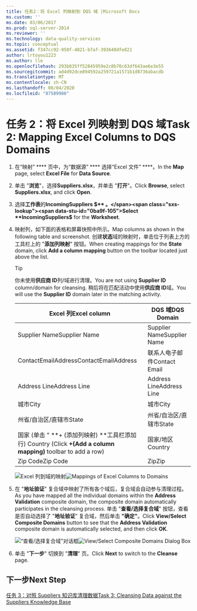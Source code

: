 ```yaml
---
title: 任务2：将 Excel 列映射到 DQS 域 |Microsoft Docs
ms.custom: ''
ms.date: 03/06/2017
ms.prod: sql-server-2014
ms.reviewer: ''
ms.technology: data-quality-services
ms.topic: conceptual
ms.assetid: f347cc92-950f-4021-b7af-393640dfe821
author: lrtoyou1223
ms.author: lle
ms.openlocfilehash: 293b035ff52845959e2c8b70c63df643ae6e3e55
ms.sourcegitcommit: ad4d92dce894592a259721a1571b1d8736abacdb
ms.translationtype: MT
ms.contentlocale: zh-CN
ms.lasthandoff: 08/04/2020
ms.locfileid: "87589986"
---
```

# <a name="task-2-mapping-excel-columns-to-dqs-domains"></a><span data-ttu-id="0ba9f-102">任务 2：将 Excel 列映射到 DQS 域</span><span class="sxs-lookup"><span data-stu-id="0ba9f-102">Task 2: Mapping Excel Columns to DQS Domains</span></span>
    
1.  <span data-ttu-id="0ba9f-103">在“映射” \*\*\*\* 页中，为“数据源” \*\*\*\* 选择“Excel 文件” \*\*\*\*。</span><span class="sxs-lookup"><span data-stu-id="0ba9f-103">In the **Map** page, select **Excel File** for **Data Source**.</span></span>  
  
2.  <span data-ttu-id="0ba9f-104">单击 "**浏览**"，选择**Suppliers.xlsx**，并单击 "**打开**"。</span><span class="sxs-lookup"><span data-stu-id="0ba9f-104">Click **Browse**, select **Suppliers.xlsx**, and click **Open**.</span></span>  
  
3.  <span data-ttu-id="0ba9f-105">选择**工作表**的**IncomingSuppliers $** 。</span><span class="sxs-lookup"><span data-stu-id="0ba9f-105">Select **IncomingSuppliers$** for the **Worksheet**.</span></span>  
  
4.  <span data-ttu-id="0ba9f-106">映射列，如下面的表格和屏幕快照中所示。</span><span class="sxs-lookup"><span data-stu-id="0ba9f-106">Map columns as shown in the following table and screenshot.</span></span> <span data-ttu-id="0ba9f-107">创建**状态**域的映射时，单击位于列表上方的工具栏上的 "**添加列映射**" 按钮。</span><span class="sxs-lookup"><span data-stu-id="0ba9f-107">When creating mappings for the **State** domain, click **Add a column mapping** button on the toolbar located just above the list.</span></span>  
  
    > [!TIP]  
    >  <span data-ttu-id="0ba9f-108">你未使用**供应商 ID**列/域进行清理。</span><span class="sxs-lookup"><span data-stu-id="0ba9f-108">You are not using **Supplier ID** column/domain for cleansing.</span></span> <span data-ttu-id="0ba9f-109">稍后将在匹配活动中使用**供应商 ID**域。</span><span class="sxs-lookup"><span data-stu-id="0ba9f-109">You will use the **Supplier ID** domain later in the matching activity.</span></span>  
  
    |<span data-ttu-id="0ba9f-110">Excel 列</span><span class="sxs-lookup"><span data-stu-id="0ba9f-110">Excel column</span></span>|<span data-ttu-id="0ba9f-111">DQS 域</span><span class="sxs-lookup"><span data-stu-id="0ba9f-111">DQS Domain</span></span>|  
    |------------------|----------------|  
    |<span data-ttu-id="0ba9f-112">Supplier Name</span><span class="sxs-lookup"><span data-stu-id="0ba9f-112">Supplier Name</span></span>|<span data-ttu-id="0ba9f-113">Supplier Name</span><span class="sxs-lookup"><span data-stu-id="0ba9f-113">Supplier Name</span></span>|  
    |<span data-ttu-id="0ba9f-114">ContactEmailAddress</span><span class="sxs-lookup"><span data-stu-id="0ba9f-114">ContactEmailAddress</span></span>|<span data-ttu-id="0ba9f-115">联系人电子邮件</span><span class="sxs-lookup"><span data-stu-id="0ba9f-115">Contact Email</span></span>|  
    |<span data-ttu-id="0ba9f-116">Address Line</span><span class="sxs-lookup"><span data-stu-id="0ba9f-116">Address Line</span></span>|<span data-ttu-id="0ba9f-117">Address Line</span><span class="sxs-lookup"><span data-stu-id="0ba9f-117">Address Line</span></span>|  
    |<span data-ttu-id="0ba9f-118">城市</span><span class="sxs-lookup"><span data-stu-id="0ba9f-118">City</span></span>|<span data-ttu-id="0ba9f-119">城市</span><span class="sxs-lookup"><span data-stu-id="0ba9f-119">City</span></span>|  
    |<span data-ttu-id="0ba9f-120">州省/自治区/直辖市</span><span class="sxs-lookup"><span data-stu-id="0ba9f-120">State</span></span>|<span data-ttu-id="0ba9f-121">州省/自治区/直辖市</span><span class="sxs-lookup"><span data-stu-id="0ba9f-121">State</span></span>|  
    |<span data-ttu-id="0ba9f-122">国家 (单击 " \*\*+ (添加列映射) \*\*工具栏添加行) </span><span class="sxs-lookup"><span data-stu-id="0ba9f-122">Country (Click **+(Add a column mapping)** toolbar to add a row)</span></span>|<span data-ttu-id="0ba9f-123">国家/地区</span><span class="sxs-lookup"><span data-stu-id="0ba9f-123">Country</span></span>|  
    |<span data-ttu-id="0ba9f-124">Zip Code</span><span class="sxs-lookup"><span data-stu-id="0ba9f-124">Zip Code</span></span>|<span data-ttu-id="0ba9f-125">Zip</span><span class="sxs-lookup"><span data-stu-id="0ba9f-125">Zip</span></span>|  
  
     <span data-ttu-id="0ba9f-126">![Excel 列到域的映射](../../2014/tutorials/media/et-mappingexcelcolumnstodqsdomains-01.jpg "Excel 列到域的映射")</span><span class="sxs-lookup"><span data-stu-id="0ba9f-126">![Mappings of Excel Columns to Domains](../../2014/tutorials/media/et-mappingexcelcolumnstodqsdomains-01.jpg "Mappings of Excel Columns to Domains")</span></span>  
  
5.  <span data-ttu-id="0ba9f-127">在 "**地址验证**" 复合域中映射了所有各个域后，复合域会自动参与清理过程。</span><span class="sxs-lookup"><span data-stu-id="0ba9f-127">As you have mapped all the individual domains within the **Address Validation** composite domain, the composite domain automatically participates in the cleansing process.</span></span> <span data-ttu-id="0ba9f-128">单击 "**查看/选择复合域**" 按钮，查看是否自动选择了 "**地址验证**" 复合域，然后单击 **"确定"**。</span><span class="sxs-lookup"><span data-stu-id="0ba9f-128">Click **View/Select Composite Domains** button to see that the **Address Validation** composite domain is automatically selected, and then click **OK**.</span></span>  
  
     <span data-ttu-id="0ba9f-129">![“查看/选择复合域”对话框](../../2014/tutorials/media/et-mappingexcelcolumnstodqsdomains-02.jpg "“查看/选择复合域”对话框")</span><span class="sxs-lookup"><span data-stu-id="0ba9f-129">![View/Select Composite Domains Dialog Box](../../2014/tutorials/media/et-mappingexcelcolumnstodqsdomains-02.jpg "View/Select Composite Domains Dialog Box")</span></span>  
  
6.  <span data-ttu-id="0ba9f-130">单击 "**下一步**" 切换到 "**清理**" 页。</span><span class="sxs-lookup"><span data-stu-id="0ba9f-130">Click **Next** to switch to the **Cleanse** page.</span></span>  
  
## <a name="next-step"></a><span data-ttu-id="0ba9f-131">下一步</span><span class="sxs-lookup"><span data-stu-id="0ba9f-131">Next Step</span></span>  
 [<span data-ttu-id="0ba9f-132">任务 3：对照 Suppliers 知识库清理数据</span><span class="sxs-lookup"><span data-stu-id="0ba9f-132">Task 3: Cleansing Data against the Suppliers Knowledge Base</span></span>](../../2014/tutorials/task-3-cleansing-data-against-the-suppliers-knowledge-base.md)  
  
  
